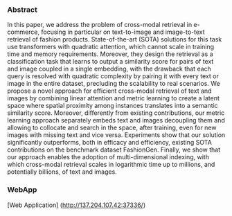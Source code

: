 
### Abstract
In this paper, we address the problem of cross-modal retrieval in e-commerce, focusing in particular on text-to-image and image-to-text retrieval of fashion products. 
State-of-the-art (SOTA) solutions for this task use transformers with quadratic attention, which cannot scale in training time and memory requirements. 
Moreover, they design the retrieval as a classification task that learns to output a similarity score for pairs of text and image coupled in a single embedding, 
with the drawback that each query is resolved with quadratic complexity by pairing it with every text or image in the entire dataset, precluding the scalability to real scenarios.
We propose a novel approach for efficient cross-modal retrieval of text and images by combining linear attention and metric learning to create a latent space where spatial 
proximity among instances translates into a semantic similarity score. Moreover, differently from existing contributions, our metric learning approach separately embeds text 
and images decoupling them and allowing to collocate and search in the space, after training, even for new images with missing text and vice versa. Experiments show that our 
solution significantly outperforms, both in efficacy and efficiency, existing SOTA contributions on the benchmark dataset FashionGen. Finally, we show that our approach enables 
the adoption of multi-dimensional indexing, with which cross-modal retrieval scales in logarithmic time up to millions, and potentially billions, of text and images.

### WebApp
[Web Application] (http://137.204.107.42:37336/) 

